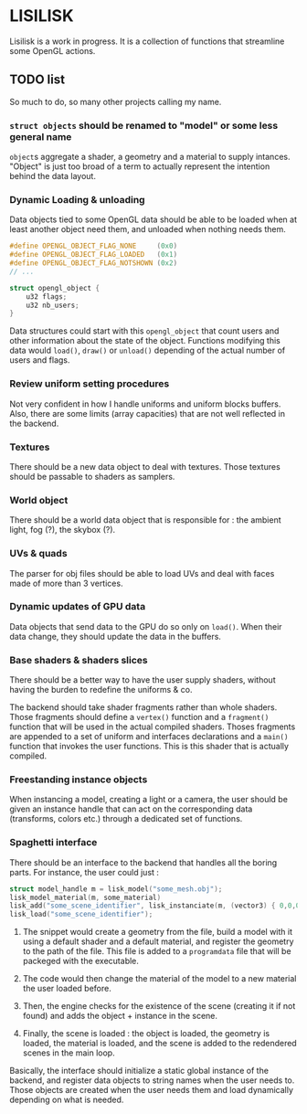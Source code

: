 # LISILISK

Lisilisk is a work in progress. It is a collection of functions that streamline some OpenGL actions.

## TODO list

So much to do, so many other projects calling my name.

### `struct objects` should be renamed to "model" or some less general name

`object`s aggregate a shader, a geometry and a material to supply intances. "Object" is just too broad of a term to actually represent the intention behind the data layout.

### Dynamic Loading & unloading

Data objects tied to some OpenGL data should be able to be loaded when at least another object need them, and unloaded when nothing needs them.

```c
#define OPENGL_OBJECT_FLAG_NONE     (0x0)
#define OPENGL_OBJECT_FLAG_LOADED   (0x1)
#define OPENGL_OBJECT_FLAG_NOTSHOWN (0x2)
// ...

struct opengl_object {
    u32 flags;
    u32 nb_users;
}
```

Data structures could start with this `opengl_object` that count users and other information about the state of the object. Functions modifying this data would `load()`, `draw()` or `unload()` depending of the actual number of users and flags.

### Review uniform setting procedures

Not very confident in how I handle uniforms and uniform blocks buffers. Also, there are some limits (array capacities) that are not well reflected in the backend.

### Textures

There should be a new data object to deal with textures. Those textures should be passable to shaders as samplers.

### World object

There should be a world data object that is responsible for : the ambient light, fog (?), the skybox (?).

### UVs & quads

The parser for obj files should be able to load UVs and deal with faces made of more than 3 vertices.

### Dynamic updates of GPU data

Data objects that send data to the GPU do so only on `load()`. When their data change, they should update the data in the buffers.

### Base shaders & shaders slices

There should be a better way to have the user supply shaders, without having the burden to redefine the uniforms & co.

The backend should take shader fragments rather than whole shaders. Those fragments should define a `vertex()` function and a `fragment()` function that will be used in the actual compiled shaders. Thoses fragments are appended to a set of uniform and interfaces declarations and a `main()` function that invokes the user functions. This is this shader that is actually compiled.

### Freestanding instance objects

When instancing a model, creating a light or a camera, the user should be given an instance handle that can act on the corresponding data (transforms, colors etc.) through a dedicated set of functions.

### Spaghetti interface

There should be an interface to the backend that handles all the boring parts. For instance, the user could just :

```c
struct model_handle m = lisk_model("some_mesh.obj");
lisk_model_material(m, some_material)
lisk_add("some_scene_identifier", lisk_instanciate(m, (vector3) { 0,0,0 }));
lisk_load("some_scene_identifier");
```

1. The snippet would create a geometry from the file, build a model with it using a default shader and a default material, and register the geometry to the path of the file. This file is added to a `programdata` file that will be packeged with the executable.

2. The code would then change the material of the model to a new material the user loaded before.

3. Then, the engine checks for the existence of the scene (creating it if not found) and adds the object + instance in the scene.

4. Finally, the scene is loaded : the object is loaded, the geometry is loaded, the material is loaded, and the scene is added to the redendered scenes in the main loop.

Basically, the interface should initialize a static global instance of the backend, and register data objects to string names when the user needs to. Those objects are created when the user needs them and load dynamically depending on what is needed.